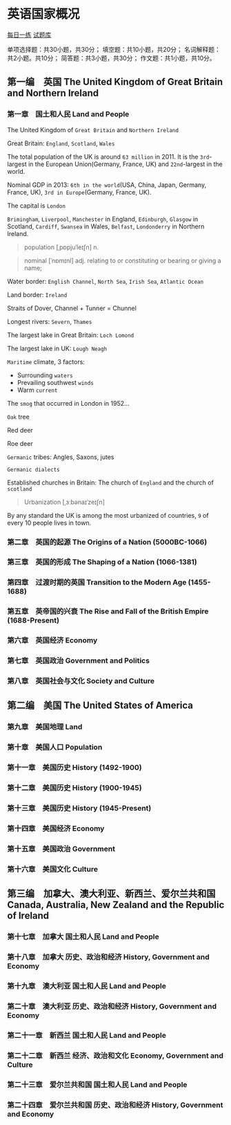 # 英语国家概况

[每日一练](https://www.educity.cn/tiku/dp106110011434-1.html)
[试题库](https://www.educity.cn/tiku/stk106110011434-1.html)

单项选择题：共30小题，共30分；
填空题：共10小题，共20分；
名词解释题：共2小题。共10分；
简答题：共3小题，共30分；
作文题：共1小题，共10分。

## 第一编　英国 The United Kingdom of Great Britain and Northern Ireland
### 第一章　国土和人民 Land and People

The United Kingdom of `Great Britain` and `Northern Ireland`

Great Britain: `England`, `Scotland`, `Wales`

The total population of the UK is around `63 million` in 2011. It is the `3rd`-largest in the European Union(Germany, France, UK) and `22nd`-largest in the world.

Nominal GDP in 2013: `6th in the world`(USA, China, Japan, Germany, France, UK), `3rd in Europe`(Germany, France, UK).

The capital is `London`

`Brimingham`, `Liverpool`, `Manchester` in England, `Edinburgh`, `Glasgow` in Scotland, `Cardiff`, `Swansea` in Wales, `Belfast`, `Londonderry` in Northern Ireland.

> population [ˌpɒpjuˈleɪʃn] n.

> nominal [ˈnɒmɪnl] adj. relating to or constituting or bearing or giving a name;

Water border: `English Channel`, `North Sea`, `Irish Sea`, `Atlantic Ocean`

Land border: `Ireland`

Straits of Dover, Channel + Tunner = Chunnel

Longest rivers: `Severn`, `Thames`

The largest lake in Great Britain: `Loch Lomond`

The largest lake in UK: `Lough Neagh`

`Maritime` climate, 3 factors:

- Surrounding `waters`
- Prevailing southwest `winds`
- Warm `current`

The `smog` that occurred in London in 1952...

`Oak` tree

Red deer

Roe deer

`Germanic` tribes: Angles, Saxons, jutes

`Germanic dialects`

Established churches in Britain: The church of `England` and the church of `scotland`

> Urbanization [ˌɜːbənaɪˈzeɪʃn]

By any standard the UK is among the most urbanized of countries, `9` of every 10 people lives in town.

### 第二章　英国的起源 The Origins of a Nation (5000BC-1066)
### 第三章　英国的形成 The Shaping of a Nation (1066-1381)
### 第四章　过渡时期的英国 Transition to the Modern Age (1455-1688)
### 第五章　英帝国的兴衰 The Rise and Fall of the British Empire (1688-Present)
### 第六章　英国经济 Economy
### 第七章　英国政治 Government and Politics
### 第八章　英国社会与文化 Society and Culture
## 第二编　美国 The United States of America
### 第九章　美国地理 Land
### 第十章　美国人口 Population
### 第十一章　美国历史 History  (1492-1900)
### 第十二章　美国历史 History  (1900-1945)
### 第十三章　美国历史 History  (1945-Present)
### 第十四章　美国经济 Economy
### 第十五章　美国政治 Government
### 第十六章　美国文化 Culture
## 第三编　加拿大、澳大利亚、新西兰、爱尔兰共和国 Canada, Australia, New Zealand and the Republic of Ireland
### 第十七章　加拿大 国土和人民 Land and People
### 第十八章　加拿大 历史、政治和经济 History, Government and Economy
### 第十九章　澳大利亚 国土和人民 Land and People
### 第二十章　澳大利亚 历史、政治和经济 History, Government and Economy
### 第二十一章　新西兰 国土和人民 Land and People
### 第二十二章　新西兰 经济、政治和文化 Economy, Government and Culture
### 第二十三章　爱尔兰共和国 国土和人民 Land and People
### 第二十四章　爱尔兰共和国 历史、政治和经济 History, Government and Economy
